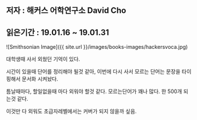 ## 저자 : 해커스 어학연구소 David Cho

## 읽은기간 : 19.01.16 ~ 19.01.31

![Smithsonian Image]({{ site.url }}/images/books-images/hackersvoca.jpg)

대학생때 사서 외웠던 기억이 있다.

시간이 있을때 단어를 정리해야 될것 같아, 이번에 다시 사서 모르는 단어는 문장을 타이핑해서 문서화 시켜놨다.

틈날때마다, 할일없을때 마다 외워야 할것 같다. 모르는단어가 꽤나 많다. 한 500개 되는것 같다.

이것만 다 외워도 초급자레벨에서는 커버가 되지 않을까 싶음.
